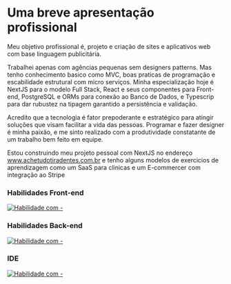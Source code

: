 # Uma breve apresentação profissional

Meu objetivo profissional é, projeto e criação de sites e aplicativos web com base linguagem publicitária.

Trabalhei apenas com agências pequenas sem designers patterns. Mas tenho conhecimento basico como MVC, boas praticas de programação e escabilidade estrutural com micro serviços.
Minha especialização hoje é NextJS para o modelo Full Stack, React e seus componentes para Front-end, PostgreSQL e ORMs para conexão ao Banco de Dados, e Typescrip para dar rubustez na tipagem garantido a persistência e validação.

Acredito que a tecnologia é fator prepoderante e estratégico para atingir soluções que visam facilitar a vida das pessoas. Programar e fazer designer é minha paixão, e me sinto realizado com a produtividade constatante de um trabalho bem feito em equipe.

Estou construindo meu projeto pessoal com NextJS no endereço www.achetudotiradentes.com.br e tenho alguns modelos de exercicios de aprendizagem como um SaaS para clinicas e um E-commercer com integração ao Stripe

### Habilidades Front-end

[![Habilidade com - ](https://skillicons.dev/icons?i=js,ts,react,tailwind,html,css,svg,figma,ai,ps)](https://skillicons.dev)

### Habilidades Back-end

[![Habilidade com - ](https://skillicons.dev/icons?i=nodejs,nextjs,postgres,mysql,aws,netlify,vercel)](https://skillicons.dev)

### IDE

[![Habilidade com - ](https://skillicons.dev/icons?i=vscode)](https://skillicons.dev)
